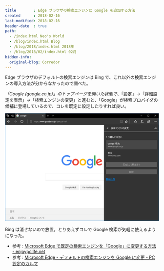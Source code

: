 ```yaml
---
title        : Edge ブラウザの検索エンジンに Google を追加する方法
created      : 2018-02-16
last-modified: 2018-02-16
header-date  : true
path:
  - /index.html Neo's World
  - /blog/index.html Blog
  - /blog/2018/index.html 2018年
  - /blog/2018/02/index.html 02月
hidden-info:
  original-blog: Corredor
---
```


Edge ブラウザのデフォルトの検索エンジンは Bing で、これ以外の検索エンジンの導入方法が分からなかったので調べた。

*「Google (google.co.jp)」のトップページを開いた状態で*、「設定」→「詳細設定を表示」→「検索エンジンの変更」と進むと、「Google」が検索プロバイダの候補に登場しているので、コレを既定に設定したりすれば良い。

![ココ](16-01-01.png)

Bing は消せないので放置。とりあえずコレで Google 検索が気軽に使えるようになった。

- 参考 : [Microsoft Edge で既定の検索エンジンを「Google」に変更する方法 - enjoypclife.net](https://enjoypclife.net/2017/12/23/microsoft-edge-default-search-engine-change-to-google/)
- 参考 : [Microsoft Edge - デフォルトの検索エンジンを Google に変更 - PC設定のカルマ](https://pc-karuma.net/microsoft-edge-search-engine-google/)
